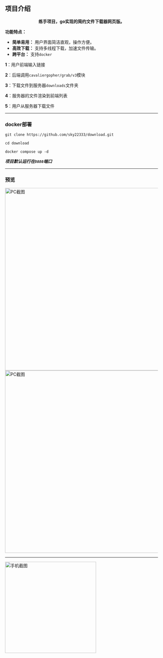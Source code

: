## 项目介绍

<div style="text-align: center;">


**练手项目，go实现的简约文件下载器网页版。**
</div>

**功能特点：**
* **简单易用：** 用户界面简洁直观，操作方便。
* **高效下载：** 支持多线程下载，加速文件传输。
* **跨平台：** 支持`docker`

**1**：用户前端输入链接

**2**：后端调用`cavaliergopher/grab/v3`模块

**3**：下载文件到服务器`downloads`文件夹

**4**：服务器的文件渲染到前端列表

**5**：用户从服务器下载文件

---

### docker部署

```
git clone https://github.com/sky22333/download.git
```

```
cd download
```
```
docker compose up -d
```
***项目默认运行在`8080`端口***

---

### 预览

<img src="https://github.com/user-attachments/assets/db9329dc-4b83-4fa2-9648-2e8c7f909d7b" alt="PC截图" width="600">

<img src="https://github.com/user-attachments/assets/0e02a2cc-541a-4a45-8a53-6bbfd20a6d40" alt="PC截图" width="600">

---
<img src="https://github.com/user-attachments/assets/f478386c-54ef-48d9-b56d-ce9bb22746f6" alt="手机截图" width="300">

